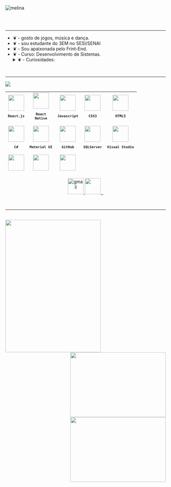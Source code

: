 ![melina](https://github.com/melinamelo/melinamelo/assets/129418404/fdf960b6-1dc0-42b6-8d5b-95ea7ad09ea8)




<br/><br/>
<hr/>
<ul>
  <li>❦ - gosto de jogos, música e dança.</li>
  <li>❦ - sou estudante do 3EM no SESI/SENAI</li>
  <li>❦ - Sou apaixonada pelo Frint-End.</li>
  <li>❦ - Curso: Desenvolvimento de Sistemas.</li>
    <details>
      <summary>❦ - Curiosidades:</summary>
      <ul>
        <li>♡ - 23/09/2006</li>  
        <li>♡ - Sei mais de 50 coreográfias .</li>
      </ul>
    </details>
  </li>
</ul>
<br/>
<hr/>
<div display="flex">
<img src="https://github.com/melinamelo/melinamelo/assets/129418404/e33ad5cc-9d8a-4e2c-adc9-b76a1f4f3f29">

  <table align="right" margin-top="100px" height="255px">
    <tr>
      <td align="center">
          <img src="https://cdn.jsdelivr.net/gh/devicons/devicon@latest/icons/react/react-original.svg" width="50px"/><br/>
          <sub>
            <b>
              <pre>React.js</pre>
            </b>
          </sub>
      </td>
      <td align="center">
          <img src="https://cdn.jsdelivr.net/gh/devicons/devicon@latest/icons/react/react-original.svg" width="50px" /><br/>
          <sub>
            <b>
              <pre>React<br>Native</pre>
            </b>
          </sub>
      </td>
      <td align="center">
          <img src="https://cdn.jsdelivr.net/gh/devicons/devicon@latest/icons/javascript/javascript-plain.svg" width="50px" /><br/>
          <sub>
            <b>
              <pre>Javascript</pre>
            </b>
          </sub>
      </td>
      <td align="center">
          <img src="https://cdn.jsdelivr.net/gh/devicons/devicon@latest/icons/css3/css3-original.svg" width="50px" /><br/>
          <sub>
            <b>
              <pre>CSS3</pre>
            </b>
          </sub>
      </td>
      <td align="center">
          <img src="https://cdn.jsdelivr.net/gh/devicons/devicon@latest/icons/html5/html5-original.svg" width="50px" /><br/>
          <sub>
            <b>
              <pre>HTML5</pre>
            </b>
          </sub>
      </td>
    </tr>
    <tr>
      <td align="center">
          <img src="https://cdn.jsdelivr.net/gh/devicons/devicon@latest/icons/csharp/csharp-original.svg" width="50px" /><br/>
          <sub>
            <b>
              <pre>C#</pre>
            </b>
          </sub>
      </td>
      <td align="center">
         <img src="https://cdn.jsdelivr.net/gh/devicons/devicon@latest/icons/materialui/materialui-original.svg" width="50px"/><br/>
          <sub>
            <b>
              <pre>Material UI</pre>
            </b>
          </sub>
      </td>
        <td align="center">
          <img src="https://skillicons.dev/icons?i=github" width="50px"/></i></i><br/>
          <sub>
            <b>
              <pre>GitHub</pre>
            </b>
          </sub>
      </td>
      <td align="center">
           <img src="https://cdn.jsdelivr.net/gh/devicons/devicon@latest/icons/microsoftsqlserver/microsoftsqlserver-original.svg" width="50px" /><br/>
            <sub>
              <b>
                <pre>SQLServer</pre>
              </b>
            </sub>
        </td>
        <td align="center">
               <img src="https://cdn.jsdelivr.net/gh/devicons/devicon@latest/icons/visualstudio/visualstudio-original.svg" width="50px" /><br/>
                <sub>
                  <b>
                    <pre>Visual Studio</pre>
                  </b>
                </sub>
            </td>
      </tr>
        <td align="center">
            <img src="https://cdn.jsdelivr.net/gh/devicons/devicon@latest/icons/vscode/vscode-original.svg" width="50px" /><br/>
              <sub>
                <b>
                  <pre>VSCode</pre>
                </b>
              </sub>
        </td>
        <td align="center">
            <img src="https://cdn.jsdelivr.net/gh/devicons/devicon@latest/icons/figma/figma-original.svg" width="50px"/><br/>
              <sub>
                <b>
                  <pre>Figma</pre>
                </b>
            </sub>
        </td>
        <td align="center">
          <img src="https://skillicons.dev/icons?i=windows" width="50px"/></i></i><br/>
          <sub>
            <b>
              <pre>Windows</pre>
            </b>
          </sub>
      </td>
    </tr>
  </table>
</div>
<br/><br/>
<hr/>

<br/>
<p align="center">
  <a href="mailto:melinamelo295@gmail.com" target="_blank">
    <img src="https://github.com/melinamelo/melinamelo/assets/129418404/2972584a-4cef-4a2e-afb0-78fcdb5c311f" alt="gmail" height="50px" />
  </a>
  <a href="https://www.instagram.com/melinamelo._/" target="_blank">
    <img src="https://github.com/melinamelo/melinamelo/assets/129418404/bbcbf7bd-d6f9-47e3-a7c6-813fc04bdb1a" height="50px" />
    &nbsp;
  </a>
</p>
<br/>
<hr/>

<br/>
<img align="left" height="415px" width="300px" src="https://luk4x-github-readme-stats.vercel.app/api/top-langs?username=melinamelo&langs_count=8&theme=tokyonight&hide_border=true&custom_title=Top%20Linguagens&cache_seconds=14400" />
<div align="right">
  <img height="203px" width="300px" src="https://luk4x-github-readme-stats.vercel.app/api?username=melinamelo&theme=tokyonight&hide_border=true&show_icons=true&include_all_commits=true&count_private=true&custom_title=Status%20do%20Github&cache_seconds=14400" />
  <img height="203px" width="300px"src="https://streak-stats.demolab.com?user=melinamelo&theme=tokyonight&hide_border=true" />
</div>
<br/>

